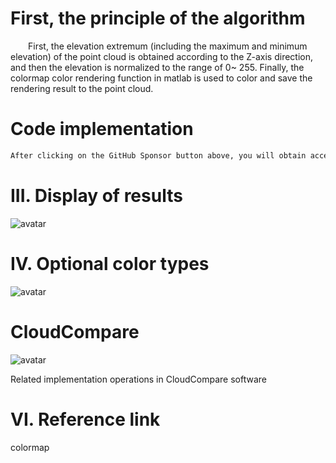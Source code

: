 #  First, the principle of the algorithm 

   First, the elevation extremum (including the maximum and minimum elevation) of the point cloud is obtained according to the Z-axis direction, and then the elevation is normalized to the range of 0~ 255. Finally, the colormap color rendering function in matlab is used to color and save the rendering result to the point cloud. 

#  Code implementation 

  ```python  
After clicking on the GitHub Sponsor button above, you will obtain access permissions to my private code repository ( https://github.com/slowlon/my_code_bar ) to view this blog code. By searching the code number of this blog, you can find the code you need, code number is: 2024020309574591741
  ```  
#  III. Display of results 

 ![avatar]( b948507cb33c43e9839208847a2407a3.png) 

#  IV. Optional color types 

 ![avatar]( a786ace6d4434522910492b281ccca04.png) 

#  CloudCompare 

 ![avatar]( 20201231103449200.gif) 

 Related implementation operations in CloudCompare software  

#  VI. Reference link 

 colormap 

